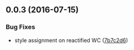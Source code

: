 <a name="0.0.3"></a>
## 0.0.3 (2016-07-15)


### Bug Fixes

* style assignment on reactified WC ([7b7c2d6](https://bitbucket.org/atlassian/atlaskit/commits/7b7c2d6))



